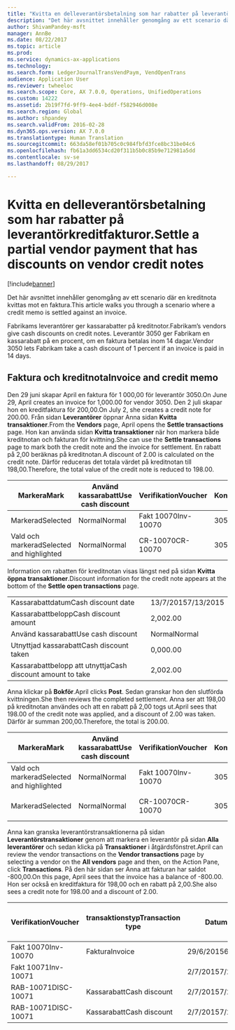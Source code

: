 ```yaml
---
title: "Kvitta en delleverantörsbetalning som har rabatter på leverantörkreditfakturor."
description: "Det här avsnittet innehåller genomgång av ett scenario där en kreditnota kvittas mot en faktura."
author: ShivamPandey-msft
manager: AnnBe
ms.date: 08/22/2017
ms.topic: article
ms.prod: 
ms.service: dynamics-ax-applications
ms.technology: 
ms.search.form: LedgerJournalTransVendPaym, VendOpenTrans
audience: Application User
ms.reviewer: twheeloc
ms.search.scope: Core, AX 7.0.0, Operations, UnifiedOperations
ms.custom: 14222
ms.assetid: 2b19f7fd-9ff9-4ee4-bddf-f582946d008e
ms.search.region: Global
ms.author: shpandey
ms.search.validFrom: 2016-02-28
ms.dyn365.ops.version: AX 7.0.0
ms.translationtype: Human Translation
ms.sourcegitcommit: 663da58ef01b705c0c984fbfd3fce8bc31be04c6
ms.openlocfilehash: fb61a3dd6534cd20f311b5b0c85b9e712981a5dd
ms.contentlocale: sv-se
ms.lasthandoff: 08/29/2017

---
```


# <a name="settle-a-partial-vendor-payment-that-has-discounts-on-vendor-credit-notes"></a><span data-ttu-id="3d44a-103">Kvitta en delleverantörsbetalning som har rabatter på leverantörkreditfakturor.</span><span class="sxs-lookup"><span data-stu-id="3d44a-103">Settle a partial vendor payment that has discounts on vendor credit notes</span></span>

[!include[banner](../includes/banner.md)]


<span data-ttu-id="3d44a-104">Det här avsnittet innehåller genomgång av ett scenario där en kreditnota kvittas mot en faktura.</span><span class="sxs-lookup"><span data-stu-id="3d44a-104">This article walks you through a scenario where a credit memo is settled against an invoice.</span></span>

<span data-ttu-id="3d44a-105">Fabrikams leverantörer ger kassarabatter på kreditnotor.</span><span class="sxs-lookup"><span data-stu-id="3d44a-105">Fabrikam’s vendors give cash discounts on credit notes.</span></span> <span data-ttu-id="3d44a-106">Leverantör 3050 ger Fabrikam en kassarabatt på en procent, om en faktura betalas inom 14 dagar.</span><span class="sxs-lookup"><span data-stu-id="3d44a-106">Vendor 3050 lets Fabrikam take a cash discount of 1 percent if an invoice is paid in 14 days.</span></span>

## <a name="invoice-and-credit-memo"></a><span data-ttu-id="3d44a-107">Faktura och kreditnota</span><span class="sxs-lookup"><span data-stu-id="3d44a-107">Invoice and credit memo</span></span>
<span data-ttu-id="3d44a-108">Den 29 juni skapar April en faktura för 1 000,00 för leverantör 3050.</span><span class="sxs-lookup"><span data-stu-id="3d44a-108">On June 29, April creates an invoice for 1,000.00 for vendor 3050.</span></span> <span data-ttu-id="3d44a-109">Den 2 juli skapar hon en kreditfaktura för 200,00.</span><span class="sxs-lookup"><span data-stu-id="3d44a-109">On July 2, she creates a credit note for 200.00.</span></span> <span data-ttu-id="3d44a-110">Från sidan **Leverantörer** öppnar Anna sidan **Kvitta transaktioner**.</span><span class="sxs-lookup"><span data-stu-id="3d44a-110">From the **Vendors** page, April opens the **Settle transactions** page.</span></span> <span data-ttu-id="3d44a-111">Hon kan använda sidan **Kvitta transaktioner** när hon markera både kreditnotan och fakturan för kvittning.</span><span class="sxs-lookup"><span data-stu-id="3d44a-111">She can use the **Settle transactions** page to mark both the credit note and the invoice for settlement.</span></span> <span data-ttu-id="3d44a-112">En rabatt på 2,00 beräknas på kreditnotan.</span><span class="sxs-lookup"><span data-stu-id="3d44a-112">A discount of 2.00 is calculated on the credit note.</span></span> <span data-ttu-id="3d44a-113">Därför reduceras det totala värdet på kreditnotan till 198,00.</span><span class="sxs-lookup"><span data-stu-id="3d44a-113">Therefore, the total value of the credit note is reduced to 198.00.</span></span>

| <span data-ttu-id="3d44a-114">Markera</span><span class="sxs-lookup"><span data-stu-id="3d44a-114">Mark</span></span>                     | <span data-ttu-id="3d44a-115">Använd kassarabatt</span><span class="sxs-lookup"><span data-stu-id="3d44a-115">Use cash discount</span></span> | <span data-ttu-id="3d44a-116">Verifikation</span><span class="sxs-lookup"><span data-stu-id="3d44a-116">Voucher</span></span>   | <span data-ttu-id="3d44a-117">Konto</span><span class="sxs-lookup"><span data-stu-id="3d44a-117">Account</span></span> | <span data-ttu-id="3d44a-118">Datum</span><span class="sxs-lookup"><span data-stu-id="3d44a-118">Date</span></span>      | <span data-ttu-id="3d44a-119">Förfallodatum</span><span class="sxs-lookup"><span data-stu-id="3d44a-119">Due date</span></span>  | <span data-ttu-id="3d44a-120">Faktura</span><span class="sxs-lookup"><span data-stu-id="3d44a-120">Invoice</span></span> | <span data-ttu-id="3d44a-121">Belopp i transaktionsvalutan</span><span class="sxs-lookup"><span data-stu-id="3d44a-121">Amount in transaction currency</span></span> | <span data-ttu-id="3d44a-122">Valuta</span><span class="sxs-lookup"><span data-stu-id="3d44a-122">Currency</span></span> | <span data-ttu-id="3d44a-123">Belopp att kvitta</span><span class="sxs-lookup"><span data-stu-id="3d44a-123">Amount to settle</span></span> |
|--------------------------|-------------------|-----------|---------|-----------|-----------|---------|--------------------------------|----------|------------------|
| <span data-ttu-id="3d44a-124">Markerad</span><span class="sxs-lookup"><span data-stu-id="3d44a-124">Selected</span></span>                 | <span data-ttu-id="3d44a-125">Normal</span><span class="sxs-lookup"><span data-stu-id="3d44a-125">Normal</span></span>            | <span data-ttu-id="3d44a-126">Fakt 10070</span><span class="sxs-lookup"><span data-stu-id="3d44a-126">Inv-10070</span></span> | <span data-ttu-id="3d44a-127">3050</span><span class="sxs-lookup"><span data-stu-id="3d44a-127">3050</span></span>    | <span data-ttu-id="3d44a-128">29/6/2015</span><span class="sxs-lookup"><span data-stu-id="3d44a-128">6/29/2015</span></span> | <span data-ttu-id="3d44a-129">29/7/2015</span><span class="sxs-lookup"><span data-stu-id="3d44a-129">7/29/2015</span></span> | <span data-ttu-id="3d44a-130">10070</span><span class="sxs-lookup"><span data-stu-id="3d44a-130">10070</span></span>   | <span data-ttu-id="3d44a-131">-1 000,00</span><span class="sxs-lookup"><span data-stu-id="3d44a-131">-1,000.00</span></span>                      | <span data-ttu-id="3d44a-132">USD</span><span class="sxs-lookup"><span data-stu-id="3d44a-132">USD</span></span>      | <span data-ttu-id="3d44a-133">-990,00</span><span class="sxs-lookup"><span data-stu-id="3d44a-133">-990.00</span></span>          |
| <span data-ttu-id="3d44a-134">Vald och markerad</span><span class="sxs-lookup"><span data-stu-id="3d44a-134">Selected and highlighted</span></span> | <span data-ttu-id="3d44a-135">Normal</span><span class="sxs-lookup"><span data-stu-id="3d44a-135">Normal</span></span>            | <span data-ttu-id="3d44a-136">CR-10070</span><span class="sxs-lookup"><span data-stu-id="3d44a-136">CR-10070</span></span>  | <span data-ttu-id="3d44a-137">3050</span><span class="sxs-lookup"><span data-stu-id="3d44a-137">3050</span></span>    | <span data-ttu-id="3d44a-138">2/7/2015</span><span class="sxs-lookup"><span data-stu-id="3d44a-138">7/2/2015</span></span>  | <span data-ttu-id="3d44a-139">29/7/2015</span><span class="sxs-lookup"><span data-stu-id="3d44a-139">7/29/2015</span></span> |         | <span data-ttu-id="3d44a-140">200,00</span><span class="sxs-lookup"><span data-stu-id="3d44a-140">200.00</span></span>                         | <span data-ttu-id="3d44a-141">USD</span><span class="sxs-lookup"><span data-stu-id="3d44a-141">USD</span></span>      | <span data-ttu-id="3d44a-142">198,00</span><span class="sxs-lookup"><span data-stu-id="3d44a-142">198.00</span></span>           |

<span data-ttu-id="3d44a-143">Information om rabatten för kreditnotan visas längst ned på sidan **Kvitta öppna transaktioner**.</span><span class="sxs-lookup"><span data-stu-id="3d44a-143">Discount information for the credit note appears at the bottom of the **Settle open transactions** page.</span></span>

|                              |           |
|------------------------------|-----------|
| <span data-ttu-id="3d44a-144">Kassarabattdatum</span><span class="sxs-lookup"><span data-stu-id="3d44a-144">Cash discount date</span></span>           | <span data-ttu-id="3d44a-145">13/7/2015</span><span class="sxs-lookup"><span data-stu-id="3d44a-145">7/13/2015</span></span> |
| <span data-ttu-id="3d44a-146">Kassarabattbelopp</span><span class="sxs-lookup"><span data-stu-id="3d44a-146">Cash discount amount</span></span>         | <span data-ttu-id="3d44a-147">2,00</span><span class="sxs-lookup"><span data-stu-id="3d44a-147">2.00</span></span>      |
| <span data-ttu-id="3d44a-148">Använd kassarabatt</span><span class="sxs-lookup"><span data-stu-id="3d44a-148">Use cash discount</span></span>            | <span data-ttu-id="3d44a-149">Normal</span><span class="sxs-lookup"><span data-stu-id="3d44a-149">Normal</span></span>    |
| <span data-ttu-id="3d44a-150">Utnyttjad kassarabatt</span><span class="sxs-lookup"><span data-stu-id="3d44a-150">Cash discount taken</span></span>          | <span data-ttu-id="3d44a-151">0,00</span><span class="sxs-lookup"><span data-stu-id="3d44a-151">0.00</span></span>      |
| <span data-ttu-id="3d44a-152">Kassarabattbelopp att utnyttja</span><span class="sxs-lookup"><span data-stu-id="3d44a-152">Cash discount amount to take</span></span> | <span data-ttu-id="3d44a-153">2,00</span><span class="sxs-lookup"><span data-stu-id="3d44a-153">2.00</span></span>      |

<span data-ttu-id="3d44a-154">Anna klickar på **Bokför**.</span><span class="sxs-lookup"><span data-stu-id="3d44a-154">April clicks **Post**.</span></span> <span data-ttu-id="3d44a-155">Sedan granskar hon den slutförda kvittningen.</span><span class="sxs-lookup"><span data-stu-id="3d44a-155">She then reviews the completed settlement.</span></span> <span data-ttu-id="3d44a-156">Anna ser att 198,00 på kreditnotan användes och att en rabatt på 2,00 togs ut.</span><span class="sxs-lookup"><span data-stu-id="3d44a-156">April sees that 198.00 of the credit note was applied, and a discount of 2.00 was taken.</span></span> <span data-ttu-id="3d44a-157">Därför är summan 200,00.</span><span class="sxs-lookup"><span data-stu-id="3d44a-157">Therefore, the total is 200.00.</span></span>

| <span data-ttu-id="3d44a-158">Markera</span><span class="sxs-lookup"><span data-stu-id="3d44a-158">Mark</span></span>                     | <span data-ttu-id="3d44a-159">Använd kassarabatt</span><span class="sxs-lookup"><span data-stu-id="3d44a-159">Use cash discount</span></span> | <span data-ttu-id="3d44a-160">Verifikation</span><span class="sxs-lookup"><span data-stu-id="3d44a-160">Voucher</span></span>   | <span data-ttu-id="3d44a-161">Konto</span><span class="sxs-lookup"><span data-stu-id="3d44a-161">Account</span></span> | <span data-ttu-id="3d44a-162">Datum</span><span class="sxs-lookup"><span data-stu-id="3d44a-162">Date</span></span>      | <span data-ttu-id="3d44a-163">Förfallodatum</span><span class="sxs-lookup"><span data-stu-id="3d44a-163">Due date</span></span>  | <span data-ttu-id="3d44a-164">Faktura</span><span class="sxs-lookup"><span data-stu-id="3d44a-164">Invoice</span></span>  | <span data-ttu-id="3d44a-165">Belopp i transaktionsvalutan</span><span class="sxs-lookup"><span data-stu-id="3d44a-165">Amount in transaction currency</span></span> | <span data-ttu-id="3d44a-166">Valuta</span><span class="sxs-lookup"><span data-stu-id="3d44a-166">Currency</span></span> | <span data-ttu-id="3d44a-167">Belopp att kvitta</span><span class="sxs-lookup"><span data-stu-id="3d44a-167">Amount to settle</span></span> |
|--------------------------|-------------------|-----------|---------|-----------|-----------|----------|--------------------------------|----------|------------------|
| <span data-ttu-id="3d44a-168">Vald och markerad</span><span class="sxs-lookup"><span data-stu-id="3d44a-168">Selected and highlighted</span></span> | <span data-ttu-id="3d44a-169">Normal</span><span class="sxs-lookup"><span data-stu-id="3d44a-169">Normal</span></span>            | <span data-ttu-id="3d44a-170">Fakt 10070</span><span class="sxs-lookup"><span data-stu-id="3d44a-170">Inv-10070</span></span> | <span data-ttu-id="3d44a-171">3050</span><span class="sxs-lookup"><span data-stu-id="3d44a-171">3050</span></span>    | <span data-ttu-id="3d44a-172">29/6/2015</span><span class="sxs-lookup"><span data-stu-id="3d44a-172">6/29/2015</span></span> | <span data-ttu-id="3d44a-173">29/7/2015</span><span class="sxs-lookup"><span data-stu-id="3d44a-173">7/29/2015</span></span> | <span data-ttu-id="3d44a-174">10070</span><span class="sxs-lookup"><span data-stu-id="3d44a-174">10070</span></span>    | <span data-ttu-id="3d44a-175">-1 000,00</span><span class="sxs-lookup"><span data-stu-id="3d44a-175">-1,000.00</span></span>                      | <span data-ttu-id="3d44a-176">USD</span><span class="sxs-lookup"><span data-stu-id="3d44a-176">USD</span></span>      | <span data-ttu-id="3d44a-177">-200,00</span><span class="sxs-lookup"><span data-stu-id="3d44a-177">-200.00</span></span>          |
| <span data-ttu-id="3d44a-178">Markerad</span><span class="sxs-lookup"><span data-stu-id="3d44a-178">Selected</span></span>                 | <span data-ttu-id="3d44a-179">Normal</span><span class="sxs-lookup"><span data-stu-id="3d44a-179">Normal</span></span>            | <span data-ttu-id="3d44a-180">CR-10070</span><span class="sxs-lookup"><span data-stu-id="3d44a-180">CR-10070</span></span>  | <span data-ttu-id="3d44a-181">3050</span><span class="sxs-lookup"><span data-stu-id="3d44a-181">3050</span></span>    | <span data-ttu-id="3d44a-182">2/7/2015</span><span class="sxs-lookup"><span data-stu-id="3d44a-182">7/2/2015</span></span>  | <span data-ttu-id="3d44a-183">29/7/2015</span><span class="sxs-lookup"><span data-stu-id="3d44a-183">7/29/2015</span></span> | <span data-ttu-id="3d44a-184">CR-10070</span><span class="sxs-lookup"><span data-stu-id="3d44a-184">CR-10070</span></span> | <span data-ttu-id="3d44a-185">200,00</span><span class="sxs-lookup"><span data-stu-id="3d44a-185">200.00</span></span>                         | <span data-ttu-id="3d44a-186">USD</span><span class="sxs-lookup"><span data-stu-id="3d44a-186">USD</span></span>      | <span data-ttu-id="3d44a-187">198,00</span><span class="sxs-lookup"><span data-stu-id="3d44a-187">198.00</span></span>           |

<span data-ttu-id="3d44a-188">Anna kan granska leverantörstransaktionerna på sidan **Leverantörstransaktioner** genom att markera en leverantör på sidan **Alla leverantörer** och sedan klicka på **Transaktioner** i åtgärdsfönstret.</span><span class="sxs-lookup"><span data-stu-id="3d44a-188">April can review the vendor transactions on the **Vendor transactions** page by selecting a vendor on the **All vendors** page and then, on the Action Pane, click **Transactions**.</span></span> <span data-ttu-id="3d44a-189">På den här sidan ser Anna att fakturan har saldot -800,00.</span><span class="sxs-lookup"><span data-stu-id="3d44a-189">On this page, April sees that the invoice has a balance of -800.00.</span></span> <span data-ttu-id="3d44a-190">Hon ser också en kreditfaktura för 198,00 och en rabatt på 2,00.</span><span class="sxs-lookup"><span data-stu-id="3d44a-190">She also sees a credit note for 198.00 and a discount of 2.00.</span></span>

| <span data-ttu-id="3d44a-191">Verifikation</span><span class="sxs-lookup"><span data-stu-id="3d44a-191">Voucher</span></span>    | <span data-ttu-id="3d44a-192">transaktionstyp</span><span class="sxs-lookup"><span data-stu-id="3d44a-192">Transaction type</span></span> | <span data-ttu-id="3d44a-193">Datum</span><span class="sxs-lookup"><span data-stu-id="3d44a-193">Date</span></span>      | <span data-ttu-id="3d44a-194">Faktura</span><span class="sxs-lookup"><span data-stu-id="3d44a-194">Invoice</span></span> | <span data-ttu-id="3d44a-195">Debetbelopp i transaktionsvaluta</span><span class="sxs-lookup"><span data-stu-id="3d44a-195">Amount in transaction currency debit</span></span> | <span data-ttu-id="3d44a-196">Kreditbelopp i transaktionsvaluta</span><span class="sxs-lookup"><span data-stu-id="3d44a-196">Amount in transaction currency credit</span></span> | <span data-ttu-id="3d44a-197">Saldo</span><span class="sxs-lookup"><span data-stu-id="3d44a-197">Balance</span></span> | <span data-ttu-id="3d44a-198">Valuta</span><span class="sxs-lookup"><span data-stu-id="3d44a-198">Currency</span></span> |
|------------|------------------|-----------|---------|--------------------------------------|---------------------------------------|---------|----------|
| <span data-ttu-id="3d44a-199">Fakt 10070</span><span class="sxs-lookup"><span data-stu-id="3d44a-199">Inv-10070</span></span>  | <span data-ttu-id="3d44a-200">Faktura</span><span class="sxs-lookup"><span data-stu-id="3d44a-200">Invoice</span></span>          | <span data-ttu-id="3d44a-201">29/6/2015</span><span class="sxs-lookup"><span data-stu-id="3d44a-201">6/29/2015</span></span> | <span data-ttu-id="3d44a-202">10070</span><span class="sxs-lookup"><span data-stu-id="3d44a-202">10070</span></span>   |                                      | <span data-ttu-id="3d44a-203">1 000,00</span><span class="sxs-lookup"><span data-stu-id="3d44a-203">1,000.00</span></span>                              | <span data-ttu-id="3d44a-204">-800,00</span><span class="sxs-lookup"><span data-stu-id="3d44a-204">-800.00</span></span> | <span data-ttu-id="3d44a-205">USD</span><span class="sxs-lookup"><span data-stu-id="3d44a-205">USD</span></span>      |
| <span data-ttu-id="3d44a-206">Fakt 10071</span><span class="sxs-lookup"><span data-stu-id="3d44a-206">Inv-10071</span></span>  |                  | <span data-ttu-id="3d44a-207">2/7/2015</span><span class="sxs-lookup"><span data-stu-id="3d44a-207">7/2/2015</span></span>  | <span data-ttu-id="3d44a-208">CR10071</span><span class="sxs-lookup"><span data-stu-id="3d44a-208">CR10071</span></span> | <span data-ttu-id="3d44a-209">200,00</span><span class="sxs-lookup"><span data-stu-id="3d44a-209">200.00</span></span>                               |                                       | <span data-ttu-id="3d44a-210">0,00</span><span class="sxs-lookup"><span data-stu-id="3d44a-210">0.00</span></span>    | <span data-ttu-id="3d44a-211">USD</span><span class="sxs-lookup"><span data-stu-id="3d44a-211">USD</span></span>      |
| <span data-ttu-id="3d44a-212">RAB-10071</span><span class="sxs-lookup"><span data-stu-id="3d44a-212">DISC-10071</span></span> |  <span data-ttu-id="3d44a-213">Kassarabatt</span><span class="sxs-lookup"><span data-stu-id="3d44a-213">Cash discount</span></span>   | <span data-ttu-id="3d44a-214">2/7/2015</span><span class="sxs-lookup"><span data-stu-id="3d44a-214">7/2/2015</span></span>  |         | <span data-ttu-id="3d44a-215">2,00</span><span class="sxs-lookup"><span data-stu-id="3d44a-215">2.00</span></span>                                 |                                       | <span data-ttu-id="3d44a-216">0,00</span><span class="sxs-lookup"><span data-stu-id="3d44a-216">0.00</span></span>    | <span data-ttu-id="3d44a-217">USD</span><span class="sxs-lookup"><span data-stu-id="3d44a-217">USD</span></span>      |
| <span data-ttu-id="3d44a-218">RAB-10071</span><span class="sxs-lookup"><span data-stu-id="3d44a-218">DISC-10071</span></span> |  <span data-ttu-id="3d44a-219">Kassarabatt</span><span class="sxs-lookup"><span data-stu-id="3d44a-219">Cash discount</span></span>   | <span data-ttu-id="3d44a-220">2/7/2015</span><span class="sxs-lookup"><span data-stu-id="3d44a-220">7/2/2015</span></span>  |         |                                      | <span data-ttu-id="3d44a-221">2,00</span><span class="sxs-lookup"><span data-stu-id="3d44a-221">2.00</span></span>                                  | <span data-ttu-id="3d44a-222">0,00</span><span class="sxs-lookup"><span data-stu-id="3d44a-222">0.00</span></span>    | <span data-ttu-id="3d44a-223">USD</span><span class="sxs-lookup"><span data-stu-id="3d44a-223">USD</span></span>      |







